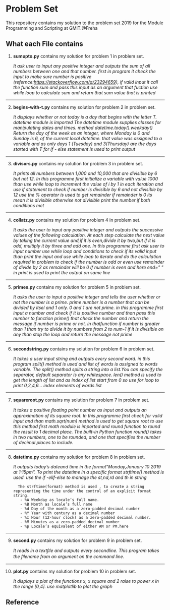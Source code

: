 # Problem Set

This repositery contains my solution to the problem set 2019 for the Module
Programming and Scripting at GMIT.@Freha

## What each File contains

1. **sumupto.py** contains my solution for  problem 1 in problem set.<br />
        <p>*It ask user to input any positive integer and outputs the sum of all numbers between one and that number. first in program it check the input to make sure number is positive (refernce:https://stackoverflow.com/a/23294659), if valid input it call the function sum and pass this input as an argument that fuction use while loop to calculate sum and return that sum value that  is printed* </p>
 ---       
2.  **begins-with-t.py** contains my solution for  problem 2 in problem set.<br />
        <p>*It displays whether or not today is a day that begins with the letter T. datetime module is imported The datetime module supplies classes for manipulating dates and times. method datetime.today().weekday() Return the day of the week as an integer, where Monday is 0 and Sunday is 6, of the current local datetime. that value was assigned to a variable and as only days 1 (Tuesday) and 3(Thursday) are the days started with T for if - else statement is used to print output* </p>
 ---      
3. **divisors.py** contains my solution for  problem 3 in problem set.<br />
        <p>*It prints all numbers between 1,000 and 10,000 that are divisible by 6 but not 12. In this programme first initialize a variable with value 1000 than use while loop to increment the value of i by 1 in each iteration and use if statement to check if number is divisible by 6 and not divisible by 12 use the % operator is used to get remainder if remainder is 0 its mean it is divisible otherwise not divisible print the number if both conditions met* </p>
---       
4. **collatz.py** contains my solution for  problem 4 in problem set.<br />
         <p>*It asks the user to input any positive integer and outputs the successive values of the following calculation. At each step calculate the next value by taking the current value and,if it is even,divide it by two,but if it is odd, multiply it by three and add one. In this programme first ask user to input number use while loop and conditions to check if its valid input than print the input and use while loop  to iterate and do the calculation required in problem to check if the number is odd or even use remainder of divide by 2 as remainder will be 0 if number is even and here end=" " in print is used to print the output on same line* </p>
 ---       
5. **primes.py** contains my solution for  problem 5 in problem set.<br />
        <p>*It asks the user to input a positive integer and tells the user whether or not the number is a prime. prime number is a number that can be divided by itsel and 1 only. 0 and 1 are not prime. in this programme first input a number and check if it is positive number and than pass this number to function prime() that check the number and return the message if number is prime or not. in thatfunction if number is greater than 1 than try to divide it by numbers from 2 to num-1 if it is divisible on any than stop the loop and return the message not prime*</p>
---
6. **secondstring.py** contains my solution for  problem 6 in problem set.<br />
        <p>*It takes a user input string and outputs every second word. in this program split() method is used and list of words is assigned to words variable. The split() method splits a string into a list.You can specify the separator, default separator is any whitespace. len() method is used to get the length of list and as  index of list start from 0 so use  for loop to print 0,2,4,6... index elements of words list*</p>
 ---     
7. **squareroot.py** contains my solution for  problem 7 in problem set.<br />
        <p>*It takes a positive ﬂoating point number as input and outputs an approximation of its square root. In this programme first check for valid input and than math.sqrt(num) method is used to get square root to use this method first math module is imported and round function to round the result to 1 decimal place. The built-in Python function round() takes in two numbers, one to be rounded, and one that specifies the number of decimal places to include.*</p>
---        
8. **datetime.py** contains my solution for  problem 8 in problem set.<br />
        <p>*It outputs today’s dateand time in the format“Monday,January 10 2019 at 1:15pm”. To print the datetime in a specific format strftime() method is used. use the if -elif-else to manage the st,nd,rd and th in string*</p>
        
         The strftime(format) method is used , to create a string representing the time under the control of an explicit format string. 
          - %A Weekday as locale’s full name.
          - %B Month as locale’s full name
          - %d Day of the month as a zero-padded decimal number
          - %Y Year with century as a decimal number
          - %I Hour (12-hour clock) as a zero-padded decimal number.
          - %M Minutes as a zero-padded decimal number
          - %p Locale’s equivalent of either AM or PM.here 

        
 ---     
9. **second.py** contains my solution for  problem 9 in problem set.<br />
         <p>*It reads in a textﬁle and outputs every secondline. This program takes the ﬁlename from an argument on the command line.*</p>
 ---      
10. **plot.py** contains my solution for  problem 10 in problem set.<br />
          <p>*It displays a plot of the functions x, x square and 2 raise to power x in the range [0,4]. use matplotlib to plot the graph*</p>
        
## Reference
